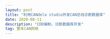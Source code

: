 ```yaml
---
layout: post
title: "利用CANdela studio开发CAN总线诊断数据库"
date: 2020-08-11
description: "CDD编制，诊断数据库开发"
tag: 整车CAN网络
--- 
```


